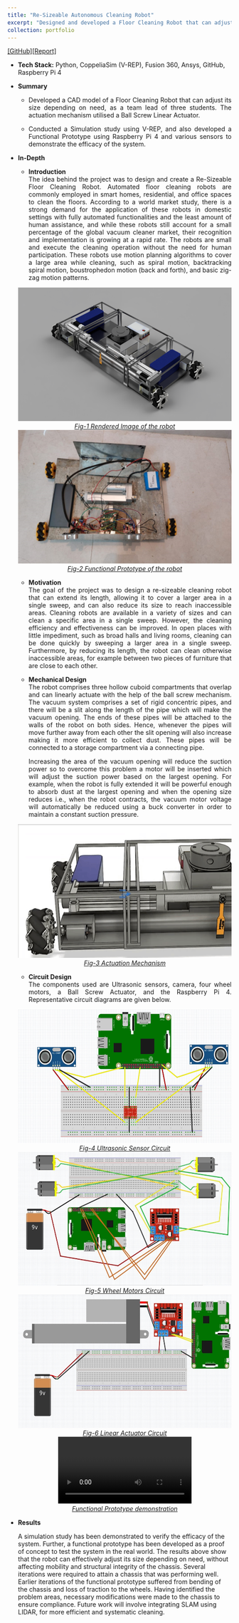 ```yaml
---
title: "Re-Sizeable Autonomous Cleaning Robot"
excerpt: "Designed and developed a Floor Cleaning Robot that can adjust its size depending on need. <br/><img src='/images/resizeableRobotRender.png'>"
collection: portfolio
---
```


[[GitHub]](https://github.com/SahilTChaudhary/Re-Sizeable-Autonomous-Cleaning-Robot)[[Report]](http://sahiltchaudhary.github.io/files/resizeableRobReport.pdf)

* <b>Tech Stack:</b> Python, CoppeliaSim (V-REP), Fusion 360, Ansys, GitHub, Raspberry Pi 4
* <b> Summary </b>
    -  <p style="text-align: justify;">Developed a CAD model of a Floor Cleaning Robot that can adjust its size depending on need, as a team lead of three students. The actuation mechanism utilised a Ball Screw Linear Actuator.</p>
    -  <p style="text-align: justify;">Conducted a Simulation study using V-REP, and also developed a Functional Prototype using Raspberry Pi 4 and various sensors to demonstrate the efficacy of the system.</p>

* <b>In-Depth</b>
    *  <p style="text-align: justify;"><b>Introduction</b><br>The idea behind the project was to design and create a Re-Sizeable Floor Cleaning Robot. Automated floor cleaning robots are commonly employed in smart homes, residential, and office spaces to clean the floors. According to a world market study, there is a strong demand for the application of these robots in domestic settings with fully automated functionalities and the least amount of human assistance, and while these robots still account for a small percentage of the global vacuum cleaner market, their recognition and implementation is growing at a rapid rate. The robots are small and execute the cleaning operation without the need for human participation. These robots use motion planning algorithms to cover a large area while cleaning, such as spiral motion, backtracking spiral motion, boustrophedon motion (back and forth), and basic zig-zag motion patterns.</p>

    <div style="text-align:center">
    <img src="/images/resizeableRobotRender.png" alt="Robot_Render" style="width:600px;height:300px;">
    </div>
    <figcaption style="text-align: center;"><u><em>Fig-1 Rendered Image of the robot</em></u></figcaption>

    <div style="text-align:center">
    <img src="/images/resizeableRobot_Prototype.png" alt="Functional_Prototype" style="width:600px;height:300px;">
    </div>
    <figcaption style="text-align: center;"><u><em>Fig-2 Functional Prototype of the robot</em></u></figcaption>
  
    * <p style="text-align: justify;"><b>Motivation</b><br>The goal of the project was to design a re-sizeable cleaning robot that can extend its length, allowing it to cover a larger area in a single sweep, and can also reduce its size to reach inaccessible areas. Cleaning robots are available in a variety of sizes and can clean a specific area in a single sweep. However, the cleaning efficiency and effectiveness can be improved. In open places with little impediment, such as broad halls and living rooms, cleaning can be done quickly by sweeping a larger area in a single sweep. Furthermore, by reducing its length, the robot can clean otherwise inaccessible areas, for example between two pieces of furniture that are close to each other.</p>
    
       
    * <p style="text-align: justify;"><b>Mechanical Design</b><br>The robot comprises three hollow cuboid compartments that overlap and can linearly actuate with the help of the ball screw mechanism. The vacuum system comprises a set of rigid concentric pipes, and there will be a slit along the length of the pipe which will make the vacuum opening. The ends of these pipes will be attached to the walls of the robot on both sides. Hence, whenever the pipes will move further away from each other the slit opening will also increase making it more efficient to collect dust. These pipes will be connected to a storage compartment via a connecting pipe.</p>

      <p style="text-align: justify;">Increasing the area of the vacuum opening will reduce the suction power so to overcome this problem a motor will be inserted which will adjust the suction power based on the largest opening. For example, when the robot is fully extended it will be powerful enough to absorb dust at the largest opening and when the opening size reduces i.e., when the robot contracts, the vacuum motor voltage will automatically be reduced using a buck converter in order to maintain a constant suction pressure.</p>

    <div style="text-align:center">
    <img src="/images/resizeableRobot_Mechanism.gif" alt="Actuation_Mechanism" style="width:550px;height:300px;">
    </div>
    <figcaption style="text-align: center;"><u><em>Fig-3 Actuation Mechanism</em></u></figcaption>


    * <p style="text-align: justify;"><b>Circuit Design</b><br>The components used are Ultrasonic sensors, camera, four wheel motors, a Ball Screw Actuator, and the Raspberry Pi 4. Representative circuit diagrams are given below.</p>

    <div style="text-align:center">
    <img src="/images/UltrasonicCircuit.png" alt="US_Circuit" style="width:550px;height:300px;">
    </div>
    <figcaption style="text-align: center;"><u><em>Fig-4 Ultrasonic Sensor Circuit</em></u></figcaption>

    <div style="text-align:center">
    <img src="/images/WheelCircuit.png" alt="Wheel_Circuit" style="width:550px;height:300px;">
    </div>
    <figcaption style="text-align: center;"><u><em>Fig-5 Wheel Motors Circuit</em></u></figcaption>

    <div style="text-align:center">
    <img src="/images/LinearActuatorCircuit.png" alt="LA_Circuit" style="width:550px;height:300px;">
    </div>
    <figcaption style="text-align: center;"><u><em>Fig-6 Linear Actuator Circuit</em></u></figcaption>
  

    <div style="text-align:center">
    <video src="/images/resizeableRobot_working_model.mp4" controls="controls" style="max-width: 750px;"></video>
    </div>
    <figcaption style="text-align: center;"><u><em>Functional Prototype demonstration</em></u></figcaption>

* <b>Results</b>
    <p>A simulation study has been demonstrated to verify the efficacy of the system. Further, a functional prototype has been developed as a proof of concept to test the system in the real world. The results above show that the robot can effectively adjust its size depending on need, without affecting mobility and structural integrity of the chassis. Several iterations were required to attain a chassis that was performing well. Earlier iterations of the functional prototype suffered from bending of the chassis and loss of traction to the wheels. Having identified the problem areas, necessary modifications were made to the chassis to ensure compliance.  Future work will involve integrating SLAM using LIDAR, for more efficient and systematic cleaning.</p>